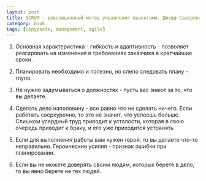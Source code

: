 ```yaml
---
layout: post
title: SCRUM - революционный метод управления проектами. Джефф Сазерленд
category: book
tags: [copypaste, management, agile]
---
```


1. Основная характеристика - гибкость и адаптивность - позволяет реагировать на изменения в требованиях заказчика в кратчайшие сроки.

2. Планировать необходимо и полезно, но слепо следовать плану - глупо.

3. Не нужно задумываться о должностях - пусть вас знают за то, что вы делаете.

4. Сделать дело наполовину - все равно что не сделать ничего. Если работать сверхурочно, то это не значит, что успеешь больше. Слишком усердный труд приводит к усталости, которая в свою очередь приводит к браку, и его уже приходится устранять

5. Если для выполнения работы вам нужен герой, то вы делаете что-то неправильно. Героические усилия - признак ошибки при планировании.

6. Если вы не можете доверять своим людям, которых берете в дело, то вы явно берете не тех людей.